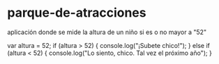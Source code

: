 # parque-de-atracciones
aplicación donde se mide la altura de un niño si es o no mayor a "52"


var altura = 52;
if (altura > 52) {
    console.log("¡Subete chico!");
}
else if (altura < 52) {
    console.log("Lo siento, chico. Tal vez el próximo año");
}
